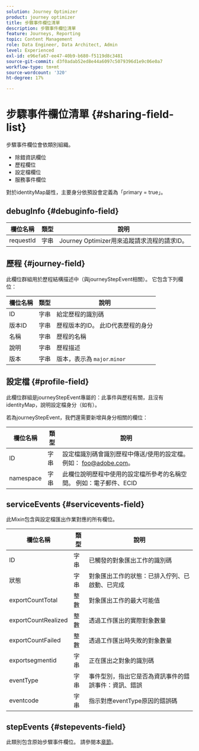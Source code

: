 ```yaml
---
solution: Journey Optimizer
product: journey optimizer
title: 步驟事件欄位清單
description: 步驟事件欄位清單
feature: Journeys, Reporting
topic: Content Management
role: Data Engineer, Data Architect, Admin
level: Experienced
exl-id: e96efa67-ee47-40b9-b680-f5119d8c3481
source-git-commit: d3f0adab52ed8e44a6097c5079396d1e9c06e0a7
workflow-type: tm+mt
source-wordcount: '320'
ht-degree: 17%

---
```


# 步驟事件欄位清單 {#sharing-field-list}

步驟事件欄位會依類別組織。

* 除錯資訊欄位
* 歷程欄位
* 設定檔欄位
* 服務事件欄位

對於identityMap屬性，主要身分依預設會定義為「primary = true」。

## debugInfo {#debuginfo-field}

| 欄位名稱 | 類型 | 說明 |
|---|---|------------|
| requestId | 字串 | Journey Optimizer用來追蹤請求流程的請求ID。 |

## 歷程 {#journey-field}

此欄位群組用於歷程結構描述中（與journeyStepEvent相關）。 它包含下列欄位：

| 欄位名稱 | 類型 | 說明 |
|---|---|------------|
| ID | 字串 | 給定歷程的識別碼 |
| 版本ID | 字串 | 歷程版本的ID。 此ID代表歷程的身分 |
| 名稱 | 字串 | 歷程的名稱 |
| 說明 | 字串 | 歷程描述 |
| 版本 | 字串 | 版本，表示為 `major`.`minor` |

## 設定檔 {#profile-field}

此欄位群組是journeyStepEvent專屬的：此事件與歷程有關，且沒有identityMap，說明設定檔身分（如有）。

若為journeyStepEvent，我們還需要新增與身分相關的欄位：

| 欄位名稱 | 類型 | 說明 |
|---|---|------------|
| ID | 字串 | 設定檔識別碼會識別歷程中傳送/使用的設定檔。 例如： foo@adobe.com。 |
| namespace | 字串 | 此欄位說明歷程中使用的設定檔所參考的名稱空間。 例如：電子郵件、ECID |

## serviceEvents {#servicevents-field}

此Mixin包含與設定檔匯出作業對應的所有欄位。

| 欄位名稱 | 類型 | 說明 |
|---|---|------------|
| ID | 字串 | 已觸發的對象匯出工作的識別碼 |
| 狀態 | 字串 | 對象匯出工作的狀態：已排入佇列、已啟動、已完成 |
| exportCountTotal | 整數 | 對象匯出工作的最大可能值 |
| exportCountRealized | 整數 | 透過工作匯出的實際對象數量 |
| exportCountFailed | 整數 | 透過工作匯出時失敗的對象數量 |
| exportsegmentid | 字串 | 正在匯出之對象的識別碼 |
| eventType | 字串 | 事件型別，指出它是否為資訊事件的錯誤事件：資訊、錯誤 |
| eventcode | 字串 | 指示對應eventType原因的錯誤碼 |

## stepEvents {#stepevents-field}

此類別包含原始步驟事件欄位。 請參閱本[章節](../reports/sharing-legacy-fields.md)。
